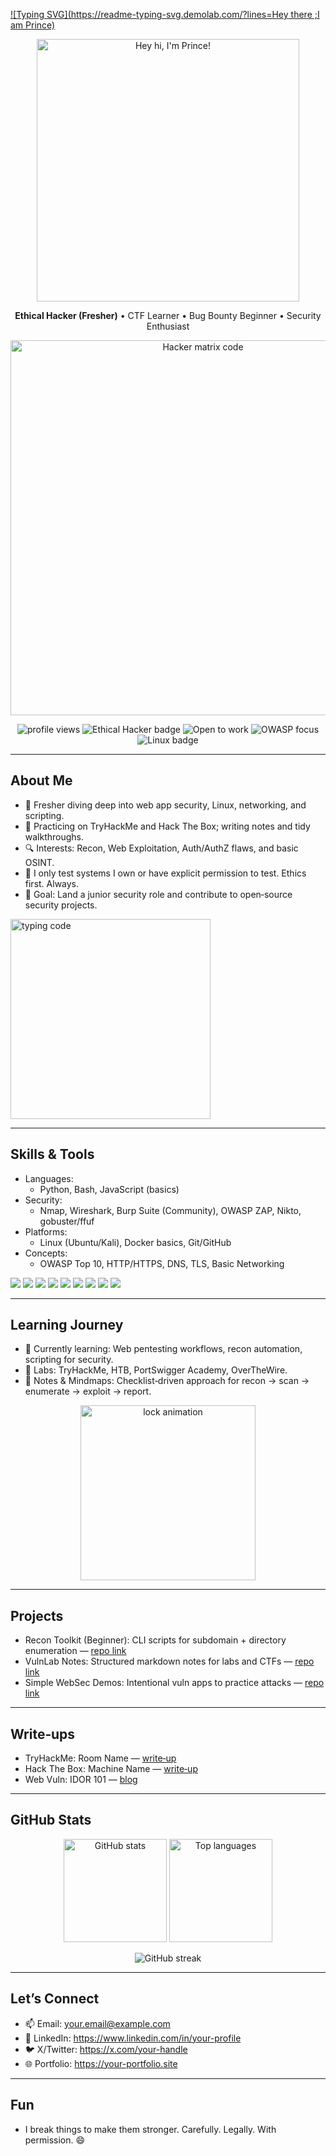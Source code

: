 <!--
Replace:
- USERNAME with your GitHub username (for stats and badges)
- Links (email, LinkedIn, etc.) with your real info
- GIF URLs if you prefer different animations
-->

<!-- Top Greeting -->

  [![Typing SVG](https://readme-typing-svg.demolab.com/?lines=Hey there ;I am Prince)](https://git.io/typing-svg)


<p align="center">
  <img src="https://media.giphy.com/media/ASd0Ukj0y3qMM/giphy.gif" alt="Hey hi, I'm Prince!" width="420" />
</p>

<p align="center">
  <b>Ethical Hacker (Fresher)</b> • CTF Learner • Bug Bounty Beginner • Security Enthusiast
</p>

<!-- Hero GIF -->
<p align="center">
  <img src="https://media.giphy.com/media/3o6wrvdHFbwBrUFenu/giphy.gif" alt="Hacker matrix code" width="600" />
</p>

<!-- Badges -->
<p align="center">
  <img src="https://komarev.com/ghpvc/?username=USERNAME&label=Profile%20views&color=0e75b6&style=flat" alt="profile views" />
  <img src="https://img.shields.io/badge/Ethical%20Hacker-Whitehat-2ea44f?logo=shield&logoColor=white" alt="Ethical Hacker badge" />
  <img src="https://img.shields.io/badge/Open%20to-Opportunities-8A2BE2" alt="Open to work" />
  <img src="https://img.shields.io/badge/Focus-OWASP%20Top%2010-orange" alt="OWASP focus" />
  <img src="https://img.shields.io/badge/Linux-🐧-black" alt="Linux badge" />
</p>

---

## About Me

- 🌱 Fresher diving deep into web app security, Linux, networking, and scripting.
- 🧭 Practicing on TryHackMe and Hack The Box; writing notes and tidy walkthroughs.
- 🔍 Interests: Recon, Web Exploitation, Auth/AuthZ flaws, and basic OSINT.
- 🧪 I only test systems I own or have explicit permission to test. Ethics first. Always.
- 🎯 Goal: Land a junior security role and contribute to open‑source security projects.

<p align="left">
  <img src="https://media.giphy.com/media/ZVik7pBtu9dNS/giphy.gif" alt="typing code" width="320" />
</p>

---

## Skills & Tools

- Languages:
  - Python, Bash, JavaScript (basics)
- Security:
  - Nmap, Wireshark, Burp Suite (Community), OWASP ZAP, Nikto, gobuster/ffuf
- Platforms:
  - Linux (Ubuntu/Kali), Docker basics, Git/GitHub
- Concepts:
  - OWASP Top 10, HTTP/HTTPS, DNS, TLS, Basic Networking

<p>
  <img src="https://img.shields.io/badge/Python-3776AB?logo=python&logoColor=white" />
  <img src="https://img.shields.io/badge/Bash-121011?logo=gnubash&logoColor=white" />
  <img src="https://img.shields.io/badge/JavaScript-F7DF1E?logo=javascript&logoColor=000" />
  <img src="https://img.shields.io/badge/Linux-FCC624?logo=linux&logoColor=000" />
  <img src="https://img.shields.io/badge/Nmap-0e76a8?logo=target&logoColor=white" />
  <img src="https://img.shields.io/badge/Wireshark-1679A7?logo=wireshark&logoColor=white" />
  <img src="https://img.shields.io/badge/Burp%20Suite-FF6F00?logo=burpsuite&logoColor=white" />
  <img src="https://img.shields.io/badge/OWASP%20ZAP-000000?logo=owasp&logoColor=white" />
  <img src="https://img.shields.io/badge/Git-F05032?logo=git&logoColor=white" />
</p>

---

## Learning Journey

- 📘 Currently learning: Web pentesting workflows, recon automation, scripting for security.
- 🧰 Labs: TryHackMe, HTB, PortSwigger Academy, OverTheWire.
- 📝 Notes & Mindmaps: Checklist‑driven approach for recon → scan → enumerate → exploit → report.

<p align="center">
  <img src="https://media.giphy.com/media/26n6WywJyh39n1pBu/giphy.gif" alt="lock animation" width="280" />
</p>

---

## Projects

- Recon Toolkit (Beginner): CLI scripts for subdomain + directory enumeration — [repo link](https://github.com/USERNAME/recon-toolkit)
- VulnLab Notes: Structured markdown notes for labs and CTFs — [repo link](https://github.com/USERNAME/vuln-notes)
- Simple WebSec Demos: Intentional vuln apps to practice attacks — [repo link](https://github.com/USERNAME/websec-demos)

---

## Write‑ups

- TryHackMe: Room Name — [write‑up](https://github.com/USERNAME/writeups/blob/main/tryhackme/ROOM.md)
- Hack The Box: Machine Name — [write‑up](https://github.com/USERNAME/writeups/blob/main/htb/MACHINE.md)
- Web Vuln: IDOR 101 — [blog](https://github.com/USERNAME/blog/blob/main/idor-101.md)

---

## GitHub Stats

<p align="center">
  <img src="https://github-readme-stats.vercel.app/api?username=USERNAME&show_icons=true&theme=radical" alt="GitHub stats" height="165" />
  <img src="https://github-readme-stats.vercel.app/api/top-langs/?username=USERNAME&layout=compact&theme=radical" alt="Top languages" height="165" />
</p>

<p align="center">
  <img src="https://github-readme-streak-stats.herokuapp.com/?user=USERNAME&theme=radical" alt="GitHub streak" />
</p>

---

## Let’s Connect

- 📫 Email: your.email@example.com
- 💼 LinkedIn: https://www.linkedin.com/in/your-profile
- 🐦 X/Twitter: https://x.com/your-handle
- 🌐 Portfolio: https://your-portfolio.site

---

## Fun

- I break things to make them stronger. Carefully. Legally. With permission. 😄

